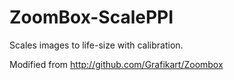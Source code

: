 # ZoomBox-ScalePPI
Scales images to life-size with calibration.

Modified from http://github.com/Grafikart/Zoombox

